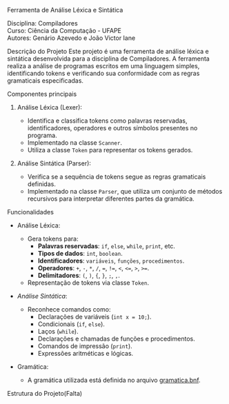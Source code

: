 Ferramenta de Análise Léxica e Sintática

Disciplina: Compiladores  
Curso: Ciência da Computação - UFAPE  
Autores: Genário Azevedo e João Victor Iane

Descrição do Projeto
Este projeto é uma ferramenta de análise léxica e sintática desenvolvida para a disciplina de Compiladores. A ferramenta realiza a análise de programas escritos em uma linguagem simples, identificando tokens e verificando sua conformidade com as regras gramaticais especificadas.  

Componentes principais
1. Análise Léxica (Lexer):  
   - Identifica e classifica tokens como palavras reservadas, identificadores, operadores e outros símbolos presentes no programa.
   - Implementado na classe `Scanner`.
   - Utiliza a classe `Token` para representar os tokens gerados.

2. Análise Sintática (Parser):  
   - Verifica se a sequência de tokens segue as regras gramaticais definidas.
   - Implementado na classe `Parser`, que utiliza um conjunto de métodos recursivos para interpretar diferentes partes da gramática.

Funcionalidades
- Análise Léxica:
  - Gera tokens para:
    - **Palavras reservadas**: `if`, `else`, `while`, `print`, etc.
    - **Tipos de dados**: `int`, `boolean`.
    - **Identificadores**: `variáveis`, `funções`, `procedimentos`.
    - **Operadores**: `+`, `-`, `*`, `/`, `=`, `!=`, `<`, `<=`, `>`, `>=`.
    - **Delimitadores**: `(`, `)`, `{`, `}`, `;`, `,`.
  - Representação de tokens via classe `Token`.

- *Análise Sintática*:
  - Reconhece comandos como:
    - Declarações de variáveis (`int x = 10;`).
    - Condicionais (`if`, `else`).
    - Laços (`while`).
    - Declarações e chamadas de funções e procedimentos.
    - Comandos de impressão (`print`).
    - Expressões aritméticas e lógicas.

- Gramática:
  - A gramática utilizada está definida no arquivo [gramatica.bnf](./gramatica.bnf).

Estrutura do Projeto(Falta)
